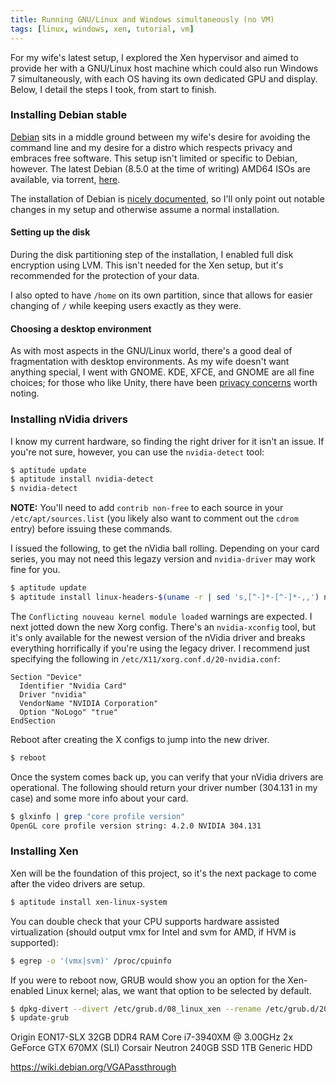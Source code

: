 ```yaml
---
title: Running GNU/Linux and Windows simultaneously (no VM)
tags: [linux, windows, xen, tutorial, vm]
---
```


For my wife's latest setup, I explored the Xen hypervisor and aimed to provide
her with a GNU/Linux host machine which could also run Windows 7
simultaneously, with each OS having its own dedicated GPU and display. Below, I
detail the steps I took, from start to finish.

### Installing Debian stable
[Debian](https://www.debian.org/) sits in a middle ground between my wife's
desire for avoiding the command line and my desire for a distro which respects
privacy and embraces free software. This setup isn't limited or specific to
Debian, however. The latest Debian (8.5.0 at the time of writing) AMD64 ISOs
are available, via torrent,
[here](http://cdimage.debian.org/debian-cd/current-live/amd64/bt-hybrid/).

The installation of Debian is [nicely documented](https://www.debian.org/releases/stable/amd64/), so I'll only point out notable changes in my setup and otherwise assume a normal installation.

#### Setting up the disk
During the disk partitioning step of the installation, I enabled full disk
encryption using LVM. This isn't needed for the Xen setup, but it's recommended
for the protection of your data.

I also opted to have `/home` on its own partition, since that allows for easier
changing of `/` while keeping users exactly as they were.

#### Choosing a desktop environment
As with most aspects in the GNU/Linux world, there's a good deal of
fragmentation with desktop environments. As my wife doesn't want anything
special, I went with GNOME. KDE, XFCE, and GNOME are all fine choices; for
those who like Unity, there have been [privacy
concerns](https://en.wikipedia.org/wiki/Unity_(user_interface)#Criticism) worth
noting.

### Installing nVidia drivers
I know my current hardware, so finding the right driver for it isn't an issue. If you're not sure, however, you can use the `nvidia-detect` tool:

```bash
$ aptitude update
$ aptitude install nvidia-detect
$ nvidia-detect
```

**NOTE:** You'll need to add `contrib non-free` to each source in your `/etc/apt/sources.list` (you likely also want to comment out the `cdrom` entry) before issuing these commands.

I issued the following, to get the nVidia ball rolling. Depending on your card series, you may not need this legazy version and `nvidia-driver` may work fine for you.

```bash
$ aptitude update
$ aptitude install linux-headers-$(uname -r | sed 's,[^-]*-[^-]*-,,') nvidia-legacy-304xx-kernel-dkms xserver-xorg-video-nvidia-legacy-304xx nvidia-support xserver-xorg-dev
```

The `Conflicting nouveau kernel module loaded` warnings are expected. I next
jotted down the new Xorg config. There's an `nvidia-xconfig` tool, but it's
only available for the newest version of the nVidia driver and breaks
everything horrifically if you're using the legacy driver. I recommend just
specifying the following in `/etc/X11/xorg.conf.d/20-nvidia.conf`:

```text
Section "Device"
  Identifier "Nvidia Card"
  Driver "nvidia"
  VendorName "NVIDIA Corporation"
  Option "NoLogo" "true"
EndSection
```

Reboot after creating the X configs to jump into the new driver.

```bash
$ reboot
```

Once the system comes back up, you can verify that your nVidia drivers are
operational. The following should return your driver number (304.131 in my
case) and some more info about your card.

```bash
$ glxinfo | grep "core profile version"
OpenGL core profile version string: 4.2.0 NVIDIA 304.131
```

### Installing Xen
Xen will be the foundation of this project, so it's the next package to come
after the video drivers are setup.

```bash
$ aptitude install xen-linux-system
```

You can double check that your CPU supports hardware assisted virtualization
(should output vmx for Intel and svm for AMD, if HVM is supported):

```bash
$ egrep -o '(vmx|svm)' /proc/cpuinfo
```

If you were to reboot now, GRUB would show you an option for the Xen-enabled Linux kernel; alas, we want that option to be selected by default.

```bash
$ dpkg-divert --divert /etc/grub.d/08_linux_xen --rename /etc/grub.d/20_linux_xen
$ update-grub
```

Origin EON17-SLX
32GB DDR4 RAM
Core i7-3940XM @ 3.00GHz
2x GeForce GTX 670MX (SLI)
Corsair Neutron 240GB SSD
1TB Generic HDD

https://wiki.debian.org/VGAPassthrough
